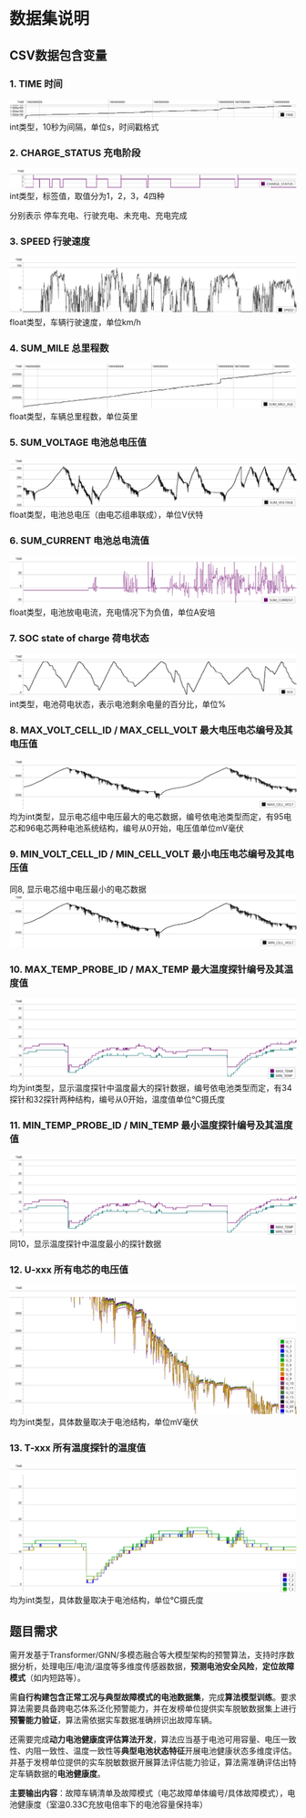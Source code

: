 # 数据集说明  
## CSV数据包含变量
### 1. TIME 时间  
![alt text](img/image1.png)
int类型，10秒为间隔，单位s，时间戳格式
### 2. CHARGE_STATUS 充电阶段
![alt text](img/image2.png)
int类型，标签值，取值分为1，2，3，4四种  

分别表示 停车充电、行驶充电、未充电、充电完成
### 3. SPEED 行驶速度  
![alt text](img/image3.png)
float类型，车辆行驶速度，单位km/h
### 4. SUM_MILE 总里程数  
![alt text](img/image4.png)
float类型，车辆总里程数，单位英里  
### 5. SUM_VOLTAGE 电池总电压值  
![alt text](img/image5.png)
float类型，电池总电压（由电芯组串联成），单位V伏特  
### 6. SUM_CURRENT 电池总电流值  
![alt text](img/image6.png)
float类型，电池放电电流，充电情况下为负值，单位A安培  
### 7. SOC state of charge 荷电状态  
![alt text](img/image7.png)
int类型，电池荷电状态，表示电池剩余电量的百分比，单位%  
### 8. MAX_VOLT_CELL_ID / MAX_CELL_VOLT 最大电压电芯编号及其电压值  
![alt text](img/image8.png)
均为int类型，显示电芯组中电压最大的电芯数据，编号依电池类型而定，有95电芯和96电芯两种电池系统结构，编号从0开始，电压值单位mV毫伏  
### 9. MIN_VOLT_CELL_ID / MIN_CELL_VOLT 最小电压电芯编号及其电压值 
同8, 显示电芯组中电压最小的电芯数据
![alt text](img/image9.png)
### 10. MAX_TEMP_PROBE_ID / MAX_TEMP 最大温度探针编号及其温度值  
![alt text](img/image10.png)
均为int类型，显示温度探针中温度最大的探针数据，编号依电池类型而定，有34探针和32探针两种结构，编号从0开始，温度值单位℃摄氏度
### 11. MIN_TEMP_PROBE_ID / MIN_TEMP 最小温度探针编号及其温度值 
![alt text](img/image11.png) 
同10，显示温度探针中温度最小的探针数据
### 12. U-xxx 所有电芯的电压值
![alt text](img/image12.png)
均为int类型，具体数量取决于电池结构，单位mV毫伏
### 13. T-xxx 所有温度探针的温度值
![alt text](img/image13.png)
均为int类型，具体数量取决于电池结构，单位℃摄氏度  
## 题目需求  
需开发基于Transformer/GNN/多模态融合等大模型架构的预警算法，支持时序数据分析，处理电压/电流/温度等多维度传感器数据，**预测电池安全风险**，**定位故障模式**（如内短路等）。  
  
需**自行构建包含正常工况与典型故障模式的电池数据集**，完成**算法模型训练**。要求算法需要具备跨电芯体系泛化预警能力，并在发榜单位提供实车脱敏数据集上进行**预警能力验证**，算法需依据实车数据准确辨识出故障车辆。  

还需要完成**动力电池健康度评估算法开发**，算法应当基于电池可用容量、电压一致性、内阻一致性、温度一致性等**典型电池状态特征**开展电池健康状态多维度评估。并基于发榜单位提供的实车脱敏数据开展算法评估能力验证，算法需准确评估出特定车辆数据的**电池健康度**。  

**主要输出内容**：故障车辆清单及故障模式（电芯故障单体编号/具体故障模式），电池健康度（室温0.33C充放电倍率下的电池容量保持率）